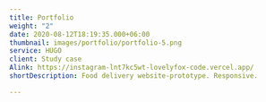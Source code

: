 ```yaml
---
title: Portfolio
weight: "2"
date: 2020-08-12T18:19:35.000+06:00
thumbnail: images/portfolio/portfolio-5.png
service: HUGO
client: Study case
Alink: https://instagram-lnt7kc5wt-lovelyfox-code.vercel.app/
shortDescription: Food delivery website-prototype. Responsive.

---
```

